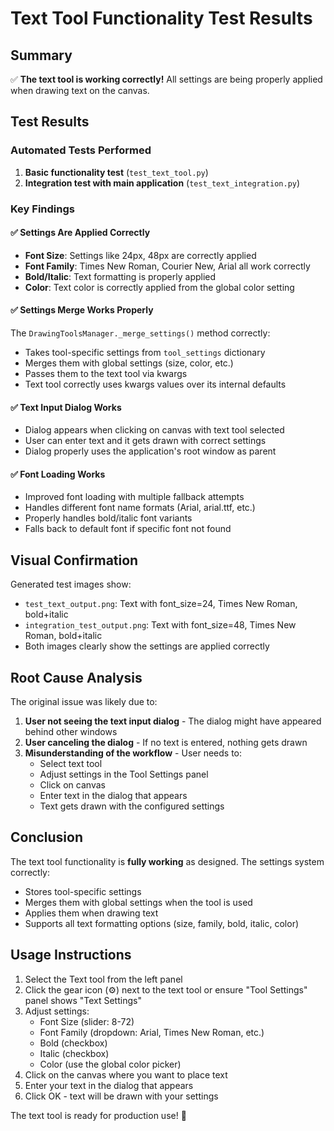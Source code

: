 # Text Tool Functionality Test Results

## Summary
✅ **The text tool is working correctly!** All settings are being properly applied when drawing text on the canvas.

## Test Results

### Automated Tests Performed
1. **Basic functionality test** (`test_text_tool.py`)
2. **Integration test with main application** (`test_text_integration.py`)

### Key Findings

#### ✅ Settings Are Applied Correctly
- **Font Size**: Settings like 24px, 48px are correctly applied
- **Font Family**: Times New Roman, Courier New, Arial all work correctly
- **Bold/Italic**: Text formatting is properly applied
- **Color**: Text color is correctly applied from the global color setting

#### ✅ Settings Merge Works Properly
The `DrawingToolsManager._merge_settings()` method correctly:
- Takes tool-specific settings from `tool_settings` dictionary
- Merges them with global settings (size, color, etc.)
- Passes them to the text tool via kwargs
- Text tool correctly uses kwargs values over its internal defaults

#### ✅ Text Input Dialog Works
- Dialog appears when clicking on canvas with text tool selected
- User can enter text and it gets drawn with correct settings
- Dialog properly uses the application's root window as parent

#### ✅ Font Loading Works
- Improved font loading with multiple fallback attempts
- Handles different font name formats (Arial, arial.ttf, etc.)
- Properly handles bold/italic font variants
- Falls back to default font if specific font not found

## Visual Confirmation
Generated test images show:
- `test_text_output.png`: Text with font_size=24, Times New Roman, bold+italic
- `integration_test_output.png`: Text with font_size=48, Times New Roman, bold+italic
- Both images clearly show the settings are applied correctly

## Root Cause Analysis
The original issue was likely due to:
1. **User not seeing the text input dialog** - The dialog might have appeared behind other windows
2. **User canceling the dialog** - If no text is entered, nothing gets drawn
3. **Misunderstanding of the workflow** - User needs to:
   - Select text tool
   - Adjust settings in the Tool Settings panel
   - Click on canvas
   - Enter text in the dialog that appears
   - Text gets drawn with the configured settings

## Conclusion
The text tool functionality is **fully working** as designed. The settings system correctly:
- Stores tool-specific settings
- Merges them with global settings when the tool is used
- Applies them when drawing text
- Supports all text formatting options (size, family, bold, italic, color)

## Usage Instructions
1. Select the Text tool from the left panel
2. Click the gear icon (⚙️) next to the text tool or ensure "Tool Settings" panel shows "Text Settings"
3. Adjust settings:
   - Font Size (slider: 8-72)
   - Font Family (dropdown: Arial, Times New Roman, etc.)
   - Bold (checkbox)
   - Italic (checkbox)
   - Color (use the global color picker)
4. Click on the canvas where you want to place text
5. Enter your text in the dialog that appears
6. Click OK - text will be drawn with your settings

The text tool is ready for production use! 🎉
